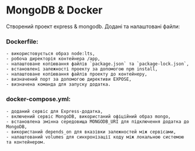 # MongoDB & Docker

Створений проект express & mongodb. Додані та налаштовані файли:
  
### Dockerfile:
    - використовується образ node:lts,
    - робоча директорія контейнера /app,
    - налаштоване копіювання файлів `package.json` та `package-lock.json`,
    - встановлені залежності проекту за допомогою npm install,
    - налаштоване копіювання файлів проекту до контейнеру,
    - визначений порт за допомогою директиви EXPOSE,
    - визначена команда для запуску додатка.

### docker-compose.yml:
    - доданий сервіс для Express-додатка,
    - включений сервіс MongoDB, використаний офіційний образ mongo,
    - встановлена змінна середовища MONGODB_URI для підключення додатка до MongoDB,
    - використаний depends_on для вказівки залежностей між сервісами,
    - налаштований volumes для синхронізації коду між локальною системою та контейнером.
